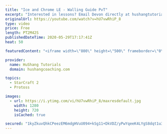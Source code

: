 ```yaml
---
title: "Ice and Chrome LE - Walling Guide PvT"
excerpt: "Interested in lessons? Email Devon directly at hushangtutorials@outlook.com ------------------------------------------------------------------------------------------------------- Want to support HuShang Tutorials directly? Patreon is a website where you can contribute a monthly donation that will help"
originalUrl: https://youtube.com/watch?v=hU7vwRhiP_8
type: video
price: Free
length: PT2M42S
publishedDateTime: 2020-05-29T17:17:41Z
heat: 50

featuredContent: "<iframe width=\"800\" height=\"500\" frameborder=\"0\" src=\"https://www.youtube.com/embed/hU7vwRhiP_8\" allow=\"accelerometer; autoplay; encrypted-media; gyroscope; picture-in-picture\" allowfullscreen></iframe>"

provider:
  name: HuShang Tutorials
  domain: hushangcoaching.com

topics:
  - StarCraft 2
  - Protoss

images:
  - url: https://i.ytimg.com/vi/hU7vwRhiP_8/maxresdefault.jpg
    width: 1280
    height: 720
    isCached: true

secured: "1kyZkuvQhkCPeezEM6mdgHVuU094+kSg11+DkVDZ/yPwYqeeK4LYgS8dqt1u3DD+qxB7BZFlSoBzsgU01miISd7NBpWwYwTtZKJ84bQwEQx9QaibTBABoYRtxvtPGW2IYVF338HJhXuSKvgb6W4LQFV1lsAD5VdanFSf1bFskKLESKlJ5D0yoI0Q+h96SP62dOC6CSrB9oStaCYjvaEeywZR+bEL+iuQOhWktOA03+YTbczpjjppnxj2uD97NYCCuViPDfTlDfoGjzxyf5jEqx+jCy2p+i2OxuFyEaW0tnIxJE0LIwysf7xJydDAWq/G+bn0mrWv42oufR9BxaBj4xLOtU8FlxBbOTCNZTLLbbPrcsRLjRgW4Ry4MyL0FLISAqOv3VtZbIQY6UhrB6U94tuBa0VZMerPTCMqF2hPYus=;9b4AcV+P92Xl+a/L63RcRQ=="
---
```


